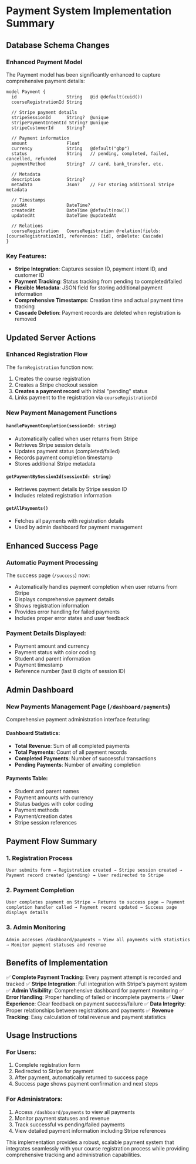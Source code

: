 # Payment System Implementation Summary

## Database Schema Changes

### Enhanced Payment Model
The Payment model has been significantly enhanced to capture comprehensive payment details:

```prisma
model Payment {
  id                   String   @id @default(cuid())
  courseRegistrationId String
  
  // Stripe payment details
  stripeSessionId      String?  @unique
  stripePaymentIntentId String? @unique
  stripeCustomerId     String?
  
  // Payment information
  amount               Float
  currency             String   @default("gbp")
  status               String   // pending, completed, failed, cancelled, refunded
  paymentMethod        String?  // card, bank_transfer, etc.
  
  // Metadata
  description          String?
  metadata             Json?    // For storing additional Stripe metadata
  
  // Timestamps
  paidAt               DateTime?
  createdAt            DateTime @default(now())
  updatedAt            DateTime @updatedAt
  
  // Relations
  courseRegistration   CourseRegistration @relation(fields: [courseRegistrationId], references: [id], onDelete: Cascade)
}
```

### Key Features:
- **Stripe Integration**: Captures session ID, payment intent ID, and customer ID
- **Payment Tracking**: Status tracking from pending to completed/failed
- **Flexible Metadata**: JSON field for storing additional payment information
- **Comprehensive Timestamps**: Creation time and actual payment time tracking
- **Cascade Deletion**: Payment records are deleted when registration is removed

## Updated Server Actions

### Enhanced Registration Flow
The `formRegistration` function now:
1. Creates the course registration
2. Creates a Stripe checkout session
3. **Creates a payment record** with initial "pending" status
4. Links payment to the registration via `courseRegistrationId`

### New Payment Management Functions

#### `handlePaymentCompletion(sessionId: string)`
- Automatically called when user returns from Stripe
- Retrieves Stripe session details
- Updates payment status (completed/failed)
- Records payment completion timestamp
- Stores additional Stripe metadata

#### `getPaymentBySessionId(sessionId: string)`
- Retrieves payment details by Stripe session ID
- Includes related registration information

#### `getAllPayments()`
- Fetches all payments with registration details
- Used by admin dashboard for payment management

## Enhanced Success Page

### Automatic Payment Processing
The success page (`/success`) now:
- Automatically handles payment completion when user returns from Stripe
- Displays comprehensive payment details
- Shows registration information
- Provides error handling for failed payments
- Includes proper error states and user feedback

### Payment Details Displayed:
- Payment amount and currency
- Payment status with color coding
- Student and parent information
- Payment timestamp
- Reference number (last 8 digits of session ID)

## Admin Dashboard

### New Payments Management Page (`/dashboard/payments`)
Comprehensive payment administration interface featuring:

#### Dashboard Statistics:
- **Total Revenue**: Sum of all completed payments
- **Total Payments**: Count of all payment records
- **Completed Payments**: Number of successful transactions
- **Pending Payments**: Number of awaiting completion

#### Payments Table:
- Student and parent names
- Payment amounts with currency
- Status badges with color coding
- Payment methods
- Payment/creation dates
- Stripe session references

## Payment Flow Summary

### 1. Registration Process
```
User submits form → Registration created → Stripe session created → Payment record created (pending) → User redirected to Stripe
```

### 2. Payment Completion
```
User completes payment on Stripe → Returns to success page → Payment completion handler called → Payment record updated → Success page displays details
```

### 3. Admin Monitoring
```
Admin accesses /dashboard/payments → View all payments with statistics → Monitor payment statuses and revenue
```

## Benefits of Implementation

✅ **Complete Payment Tracking**: Every payment attempt is recorded and tracked
✅ **Stripe Integration**: Full integration with Stripe's payment system
✅ **Admin Visibility**: Comprehensive dashboard for payment monitoring
✅ **Error Handling**: Proper handling of failed or incomplete payments
✅ **User Experience**: Clear feedback on payment success/failure
✅ **Data Integrity**: Proper relationships between registrations and payments
✅ **Revenue Tracking**: Easy calculation of total revenue and payment statistics

## Usage Instructions

### For Users:
1. Complete registration form
2. Redirected to Stripe for payment
3. After payment, automatically returned to success page
4. Success page shows payment confirmation and next steps

### For Administrators:
1. Access `/dashboard/payments` to view all payments
2. Monitor payment statuses and revenue
3. Track successful vs pending/failed payments
4. View detailed payment information including Stripe references

This implementation provides a robust, scalable payment system that integrates seamlessly with your course registration process while providing comprehensive tracking and administration capabilities.